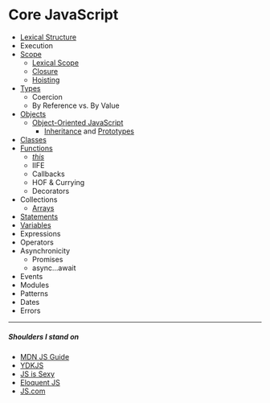 # Core JavaScript

- [Lexical Structure](lexical-structure)
- Execution
- [Scope](scope)
  - [Lexical Scope](scope/lexical-scope)
  - [Closure](scope/closure)
  - [Hoisting](scope/hoisting)
- [Types](types)
  - Coercion
  - By Reference vs. By Value
- [Objects](types/composite/objects)
  - [Object-Oriented JavaScript](types/composite/objects/object-oriented-programming)
    - [Inheritance](types/composite/objects/object-oriented-programming/inheritance/prototypes) and [Prototypes](types/composite/objects/object-oriented-programming/inheritance)
- [Classes](classes)
- [Functions](types/composite/function)
  - [_this_](this)
  - IIFE
  - Callbacks
  - HOF & Currying
  - Decorators
- Collections
  - [Arrays](types/composite/arrays)
- [Statements](statements)
- [Variables](variables)
- Expressions
- Operators
- Asynchronicity
  - Promises
  - async...await
- Events
- Modules
- Patterns
- Dates
- Errors

---

##### Shoulders I stand on

- [MDN JS Guide](https://developer.mozilla.org/en-US/docs/Web/JavaScript/Guide)
- [YDKJS](https://github.com/getify/You-Dont-Know-JS)
- [JS is Sexy](http://javascriptissexy.com/)
- [Eloquent JS](http://eloquentjavascript.net)
- [JS.com](https://www.javascript.com)
